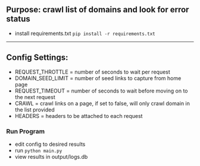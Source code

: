 Purpose: crawl list of domains and look for error status 
---
- install requirements.txt `pip install -r requirements.txt`
---
Config Settings:
-
- REQUEST_THROTTLE = number of seconds to wait per request
- DOMAIN_SEED_LIMIT = number of seed links to capture from home page
- REQUEST_TIMEOUT = number of seconds to wait before moving on to the next request
- CRAWL = crawl links on a page, if set to false, will only crawl domain in the list provided
- HEADERS = headers to be attached to each request
### Run Program ###
- edit config to desired results
- run `python main.py`
- view results in output/logs.db
